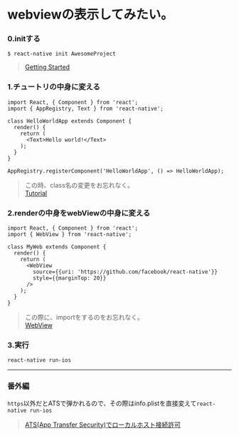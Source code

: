 # webviewの表示してみたい。
### 0.initする
```
$ react-native init AwesomeProject
```
> [Getting Started](https://facebook.github.io/react-native/docs/getting-started.html)

### 1.チュートリの中身に変える
```
import React, { Component } from 'react';
import { AppRegistry, Text } from 'react-native';

class HelloWorldApp extends Component {
  render() {
    return (
      <Text>Hello world!</Text>
    );
  }
}

AppRegistry.registerComponent('HelloWorldApp', () => HelloWorldApp);
```
> この時、class名の変更をお忘れなく。  
> [Tutorial](https://facebook.github.io/react-native/docs/tutorial.html)

### 2.renderの中身をwebViewの中身に変える
```
import React, { Component } from 'react';
import { WebView } from 'react-native';

class MyWeb extends Component {
  render() {
    return (
      <WebView
        source={{uri: 'https://github.com/facebook/react-native'}}
        style={{marginTop: 20}}
      />
    );
  }
}
```
> この際に、importをするのをお忘れなく。  
> [WebView](https://facebook.github.io/react-native/docs/webview.html)

### 3.実行
`react-native run-ios`

---

### 番外編
`https`以外だとATSで弾かれるので、その際はinfo.plistを直接変えて`react-native run-ios`
> [ATS(App Transfer Security)でローカルホスト接続許可](http://matagotch.hatenablog.com/entry/2016/05/16/222101)
